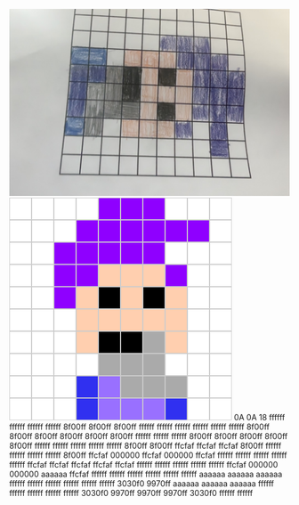 ![pixelart wizard](../images/Wizard.jpg)
![pixelart wizard](../images/Wizard2.png)
0A
0A
18
ffffff
ffffff
ffffff
ffffff
8f00ff
8f00ff
8f00ff
ffffff
ffffff
ffffff
ffffff
ffffff
ffffff
8f00ff
8f00ff
8f00ff
8f00ff
8f00ff
8f00ff
ffffff
ffffff
ffffff
8f00ff
8f00ff
8f00ff
8f00ff
8f00ff
ffffff
ffffff
ffffff
ffffff
ffffff
8f00ff
8f00ff
ffcfaf
ffcfaf
ffcfaf
8f00ff
ffffff
ffffff
ffffff
ffffff
8f00ff
ffcfaf
000000
ffcfaf
000000
ffcfaf
ffffff
ffffff
ffffff
ffffff
ffffff
ffcfaf
ffcfaf
ffcfaf
ffcfaf
ffcfaf
ffffff
ffffff
ffffff
ffffff
ffffff
ffcfaf
000000
000000
aaaaaa
ffcfaf
ffffff
ffffff
ffffff
ffffff
ffffff
ffffff
aaaaaa
aaaaaa
aaaaaa
ffffff
ffffff
ffffff
ffffff
ffffff
ffffff
3030f0
9970ff
aaaaaa
aaaaaa
aaaaaa
ffffff
ffffff
ffffff
ffffff
ffffff
3030f0
9970ff
9970ff
9970ff
3030f0
ffffff
ffffff
